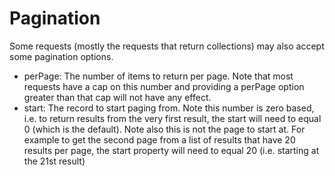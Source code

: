 # Pagination

Some requests \(mostly the requests that return collections\) may also accept some pagination options.

* perPage: The number of items to return per page. Note that most requests have a cap on this number and providing a perPage option greater than that cap will not have any effect.
* start: The record to start paging from. Note this number is zero based, i.e. to return results from the very first result, the start will need to equal 0 \(which is the default\). Note also this is not the page to start at. For example to get the second page from a list of results that have 20 results per page, the start property will need to equal 20 \(i.e. starting at the 21st result\)

